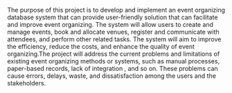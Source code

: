 The purpose of this project is to develop and implement an event organizing database system that can provide user-friendly solution that can facilitate and improve event organizing. 
The system will allow users to create and manage events, book and allocate venues, register and communicate with attendees, and perform other related tasks. The system will aim to 
improve the efficiency, reduce the costs, and enhance the quality of event organizing.The project will address the current problems and limitations of existing event organizing methods
or systems, such as manual processes, paper-based records, lack of integration , and so on. These problems can cause errors, delays, waste, and dissatisfaction among the users and the stakeholders.

